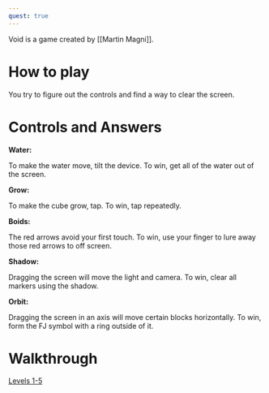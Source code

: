 ```yaml
---
quest: true
---
```

Void is a game created by [[Martin Magni]].

# How to play
You try to figure out the controls and find a way to clear the screen.

# Controls and Answers
**Water:**

To make the water move, tilt the device. To win, get all of the water out of the screen.

**Grow:**

To make the cube grow, tap. To win, tap repeatedly.

**Boids:**

The red arrows avoid your first touch. To win, use your finger to lure away those red arrows to off screen.

**Shadow:**

Dragging the screen will move the light and camera. To win, clear all markers using the shadow.

**Orbit:**

Dragging the screen in an axis will move certain blocks horizontally. To win, form the FJ symbol with a ring outside of it.

# Walkthrough
[Levels 1-5](https://youtu.be/wM0hSsQp2T0)